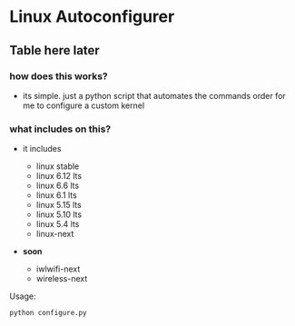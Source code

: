 # Linux Autoconfigurer

## Table here later

### how does this works?

- its simple. just a python script that automates the commands order for me to configure a custom kernel

### what includes on this?

- it includes

  - linux stable
  - linux 6.12 lts
  - linux 6.6 lts
  - linux 6.1 lts
  - linux 5.15 lts
  - linux 5.10 lts
  - linux 5.4 lts
  - linux-next
- **soon**
  - iwlwifi-next
  - wireless-next

Usage:

```python
python configure.py
```
